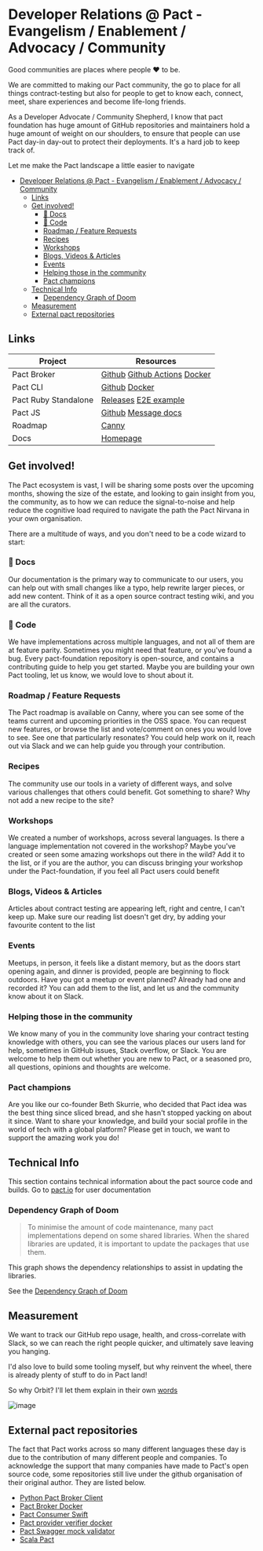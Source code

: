 # Developer Relations @ Pact - Evangelism / Enablement / Advocacy / Community

Good communities are places where people :heart: to be.

We are committed to making our Pact community, the go to place for all things contract-testing but also for people to get to know each, connect, meet, share experiences and become life-long friends.

As a Developer Advocate / Community Shepherd, I know that pact foundation has huge amount of GitHub repositories and maintainers hold a huge amount of weight on our shoulders, to ensure that people can use Pact day-in day-out to protect their deployments. It's a hard job to keep track of.

Let me make the Pact landscape a little easier to navigate

- [Developer Relations @ Pact - Evangelism / Enablement / Advocacy / Community](#developer-relations--pact---evangelism--enablement--advocacy--community)
  - [Links](#links)
  - [Get involved!](#get-involved)
    - [📙 Docs](#-docs)
    - [🚀 Code](#-code)
    - [Roadmap / Feature Requests](#roadmap--feature-requests)
    - [Recipes](#recipes)
    - [Workshops](#workshops)
    - [Blogs, Videos & Articles](#blogs-videos--articles)
    - [Events](#events)
    - [Helping those in the community](#helping-those-in-the-community)
    - [Pact champions](#pact-champions)
  - [Technical Info](#technical-info)
    - [Dependency Graph of Doom](#dependency-graph-of-doom)
  - [Measurement](#measurement)
  - [External pact repositories](#external-pact-repositories)

## Links

| Project              | Resources                                                                                                                                                                                                       |
| -------------------- | --------------------------------------------------------------------------------------------------------------------------------------------------------------------------------------------------------------- |
| Pact Broker          | [Github](https://github.com/pact-foundation/pact_broker) [Github Actions](https://github.com/pact-foundation/pact_broker/actions) [Docker](https://hub.docker.com/repository/docker/pactfoundation/pact-broker) |
| Pact CLI             | [Github](https://github.com/pact-foundation/pact-ruby-cli) [Docker](https://hub.docker.com/repository/docker/pactfoundation/pact-cli)                                                                           |
| Pact Ruby Standalone | [Releases](https://github.com/pact-foundation/pact-ruby-standalone/releases) [E2E example](https://github.com/pact-foundation/pact-ruby-standalone-e2e-example)                                                 |
| Pact JS              | [Github](https://github.com/pact-foundation/pact-js) [Message docs](https://github.com/pact-foundation/pact-js#asynchronous-api-testing)                                                                        |
| Roadmap              | [Canny](https://pact.canny.io)                                                                                                                                                                                  |
| Docs                 | [Homepage](https://docs.pact.io)                                                                                                                                                                                |

## Get involved!

The Pact ecosystem is vast, I will be sharing some posts over the upcoming months, showing the size of the estate, and looking to gain insight from you, the community, as to how we can reduce the signal-to-noise and help reduce the cognitive load required to navigate the path the Pact Nirvana in your own organisation.

There are a multitude of ways, and you don't need to be a code wizard to start:

### 📙 Docs

Our documentation is the primary way to communicate to our users, you can help out with small changes like a typo, help rewrite larger pieces, or add new content. Think of it as a open source contract testing wiki, and you are all the curators.

### 🚀 Code

We have implementations across multiple languages, and not all of them are at feature parity. Sometimes you might need that feature, or you've found a bug. Every pact-foundation repository is open-source, and contains a contributing guide to help you get started. Maybe you are building your own Pact tooling, let us know, we would love to shout about it.

### Roadmap / Feature Requests

The Pact roadmap is available on Canny, where you can see some of the teams current and upcoming priorities in the OSS space. You can request new features, or browse the list and vote/comment on ones you would love to see. See one that particularly resonates? You could help work on it, reach out via Slack and we can help guide you through your contribution.

### Recipes

The community use our tools in a variety of different ways, and solve various challenges that others could benefit. Got something to share? Why not add a new recipe to the site?

### Workshops

We created a number of workshops, across several languages. Is there a language implementation not covered in the workshop? Maybe you've created or seen some amazing workshops out there in the wild? Add it to the list, or if you are the author, you can discuss bringing your workshop under the Pact-foundation, if you feel all Pact users could benefit

### Blogs, Videos & Articles

Articles about contract testing are appearing left, right and centre, I can't keep up. Make sure our reading list doesn't get dry, by adding your favourite content to the list

### Events

Meetups, in person, it feels like a distant memory, but as the doors start opening again, and dinner is provided, people are beginning to flock outdoors. Have you got a meetup or event planned? Already had one and recorded it? You can add them to the list, and let us and the community know about it on Slack.

### Helping those in the community

We know many of you in the community love sharing your contract testing knowledge with others, you can see the various places our users land for help, sometimes in GitHub issues, Stack overflow, or Slack. You are welcome to help them out whether you are new to Pact, or a seasoned pro, all questions, opinions and thoughts are welcome.

### Pact champions

Are you like our co-founder Beth Skurrie, who decided that Pact idea was the best thing since sliced bread, and she hasn't stopped yacking on about it since. Want to share your knowledge, and build your social profile in the world of tech with a global platform? Please get in touch, we want to support the amazing work you do!

## Technical Info

This section contains technical information about the pact source code and builds. Go to [pact.io][pactio] for user documentation

### Dependency Graph of Doom

> To minimise the amount of code maintenance, many pact implementations depend on some shared libraries. When the shared libraries are updated, it is important to update the packages that use them.

This graph shows the dependency relationships to assist in updating the libraries.

See the [Dependency Graph of Doom](./dependency_graph.md)

## Measurement

We want to track our GitHub repo usage, health, and cross-correlate with Slack, so we can reach the right people quicker, and ultimately save leaving you hanging.

I'd also love to build some tooling myself, but why reinvent the wheel, there is already plenty of stuff to do in Pact land!

So why Orbit? I'll let them explain in their own [words](https://orbit.love/blog/why-orbit-is-better-than-funnel-for-developer-relations)

![image](https://user-images.githubusercontent.com/19932401/170391529-39cbfa31-8964-475c-b5f6-31c8c806cf78.png)

## External pact repositories

The fact that Pact works across so many different languages these day is due to the contribution of many different people and companies. To acknowledge the support that many companies have made to Pact's open source code, some repositories still live under the github organisation of their original author. They are listed below.

- [Python Pact Broker Client](https://github.com/Babylonpartners/pact-broker-client)
- [Pact Broker Docker](https://github.com/DiUS/pact_broker-docker)
- [Pact Consumer Swift](https://github.com/DiUS/pact-consumer-swift)
- [Pact provider verifier docker](https://github.com/DiUS/pact-provider-verifier-docker)
- [Pact Swagger mock validator](https://bitbucket.org/atlassian/swagger-mock-validator)
- [Scala Pact](https://github.com/ITV/scala-pact)

[pactio]: http://pact.io
